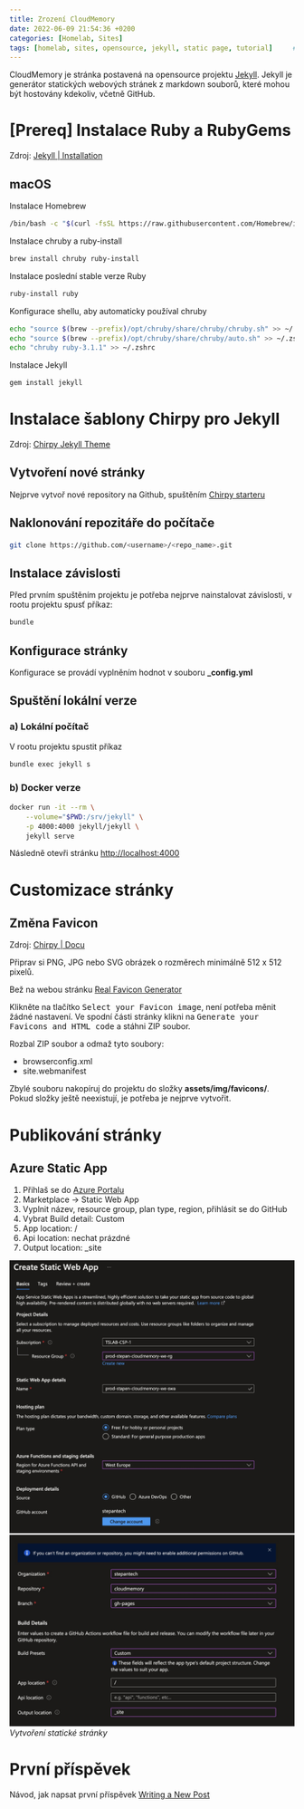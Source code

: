 ```yaml
---
title: Zrození CloudMemory
date: 2022-06-09 21:54:36 +0200
categories: [Homelab, Sites]
tags: [homelab, sites, opensource, jekyll, static page, tutorial]     # TAG names should always be lowercase
---
```


CloudMemory je stránka postavená na opensource projektu [Jekyll](https://jekyllrb.com/). Jekyll je generátor statických webových stránek z markdown souborů, které mohou být hostovány kdekoliv, včetně GitHub.

# [Prereq] Instalace Ruby a RubyGems
Zdroj: [Jekyll | Installation](https://jekyllrb.com/docs/installation/)

## macOS
Instalace Homebrew
```zsh
/bin/bash -c "$(curl -fsSL https://raw.githubusercontent.com/Homebrew/install/HEAD/install.sh)"
```

Instalace chruby a ruby-install
```zsh
brew install chruby ruby-install
```

Instalace poslední stable verze Ruby
```zsh
ruby-install ruby
```

Konfigurace shellu, aby automaticky používal chruby
```zsh
echo "source $(brew --prefix)/opt/chruby/share/chruby/chruby.sh" >> ~/.zshrc
echo "source $(brew --prefix)/opt/chruby/share/chruby/auto.sh" >> ~/.zshrc
echo "chruby ruby-3.1.1" >> ~/.zshrc
```

Instalace Jekyll
```zsh
gem install jekyll
```

# Instalace šablony Chirpy pro Jekyll
Zdroj: [Chirpy Jekyll Theme](https://github.com/cotes2020/jekyll-theme-chirpy)

## Vytvoření nové stránky
Nejprve vytvoř nové repository na Github, spuštěním [Chirpy starteru](https://github.com/cotes2020/chirpy-starter/generate)

## Naklonování repozitáře do počítače
```zsh
git clone https://github.com/<username>/<repo_name>.git
```

## Instalace závislosti
Před prvním spuštěním projektu je potřeba nejprve nainstalovat závislosti, v rootu projektu spusť příkaz:
```zsh
bundle
```

## Konfigurace stránky
Konfigurace se provádí vyplněním hodnot v souboru **_config.yml**

## Spuštění lokální verze
### a) Lokální počítač
V rootu projektu spustit příkaz
```zsh
bundle exec jekyll s
```

### b) Docker verze
```zsh
docker run -it --rm \
    --volume="$PWD:/srv/jekyll" \
    -p 4000:4000 jekyll/jekyll \
    jekyll serve
```
Následně otevři stránku [http://localhost:4000](http://localhost:4000)


# Customizace stránky
## Změna Favicon
Zdroj: [Chirpy | Docu](https://chirpy.cotes.page/posts/customize-the-favicon/)

Připrav si PNG, JPG nebo SVG obrázek o rozměrech minimálně 512 x 512 pixelů. 

Bež na webou stránku [Real Favicon Generator](https://realfavicongenerator.net/)

Klikněte na tlačítko <kbd>Select your Favicon image</kbd>, není potřeba měnit žádné nastavení. Ve spodní části stránky klikni na <kbd>Generate your Favicons and HTML code</kbd> a stáhni ZIP soubor.

Rozbal ZIP soubor a odmaž tyto soubory:
* browserconfig.xml
* site.webmanifest

Zbylé souboru nakopíruj do projektu do složky **assets/img/favicons/**. Pokud složky ještě neexistují, je potřeba je nejprve vytvořit.

# Publikování stránky
## Azure Static App

1. Přihlaš se do [Azure Portalu](https://portal.azure.com)
2. Marketplace -> Static Web App
3. Vyplnit název, resource group, plan type, region, přihlásit se do GitHub
4. Vybrat Build detail: Custom
5. App location: /
6. Api location: nechat prázdné
7. Output location: _site

![img-description](/assets/img/zrozeni-cloudmemory-1.jpg)
![img-description](/assets/img/zrozeni-cloudmemory-2.jpg)
_Vytvoření statické stránky_

# První příspěvek
Návod, jak napsat první příspěvek [Writing a New Post](https://chirpy.cotes.page/posts/write-a-new-post/)
